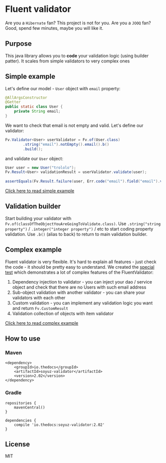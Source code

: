 # Fluent validator
Are you a `Hibernate` fan? This project is not for you.
Are you a `JOOQ` fan? Good, spend few minutes, maybe you will like it.

## Purpose
This java library allows you to **code** your validation logic (using builder patter).
It scales from simple validators to very complex ones

## Simple example
Let's define our model - `User` object with `email` property:
```java
@AllArgsConstructor
@Getter
public static class User {
    private String email;
}
```

We want to check that email is not empty and valid. Let's define our validator:
```java
Fv.Validator<User> userValidator = Fv.of(User.class)
        .string("email").notEmpty().email().b()
        .build();
```

and validate our `User` object:
```java
User user = new User("trololo");
Fv.Result<User> validationResult = userValidator.validate(user);
    
assertEquals(Fv.Result.failure(user, Err.code("email").field("email").value("trololo").build()), validationResult);
```

[Click here to read simple example](https://github.com/thedocs-io/soyuz-validator/blob/master/src/test/java/io/thedocs/soyuz/validator/test/SimpleTest.java)

## Validation builder
Start building your validator with `Fv.of(classOfTheObjectYouAreGoingToValidate.class)`.
Use `.string("string property")` / `.integer("integer property")` / etc to start coding property validation.
Use `.b()` (alias to back) to return to main validation builder.

## Complex example
Fluent validator is very flexible. It's hard to explain all features - just check the code - it should be pretty easy to understand.
We created the [special test](https://github.com/thedocs-io/soyuz-validator/blob/master/src/test/java/io/thedocs/soyuz/validator/test/SpringDependencyObjectValidationTest.java) which demonstrates a lot of complex features of the FluentValidator:

1. Dependency injection to validator - you can inject your dao / service object and check that there are no Users with such email address
2. Sub-object validation with another validator - you can share your validators with each other
3. Custom validation - you can implement any validation logic you want and return `Fv.CustomResult`
4. Validation collection of objects with item validator

[Click here to read complex example](https://github.com/thedocs-io/soyuz-validator/blob/master/src/test/java/io/thedocs/soyuz/validator/test/SpringDependencyObjectValidationTest.java)

## How to use
### Maven
```
<dependency>
    <groupId>io.thedocs</groupId>
    <artifactId>soyuz-validator</artifactId>
    <version>2.02</version>
</dependency>
```

### Gradle
```
repositories {
    mavenCentral()
}

dependencies {
    compile 'io.thedocs:soyuz-validator:2.02'
}
```

## License
MIT